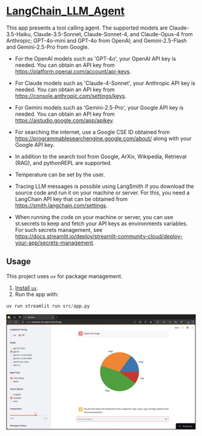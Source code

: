# [LangChain_LLM_Agent](https://langchain-llm-agent.streamlit.app/)

This app presents a tool calling agent. The supported models are Claude-3.5-Haiku,
Claude-3.5-Sonnet, Claude-Sonnet-4, and Claude-Opus-4 from Anthropic;
GPT-4o-mini and GPT-4o from OpenAI; and Gemini-2.5-Flash and Gemini-2.5-Pro from Google.
  
- For the OpenAI models such as 'GPT-4o', your OpenAI API key is needed. You can obtain
  an API key from <https://platform.openai.com/account/api-keys>.

- For Claude models such as 'Claude-4-Sonnet', your Anthropic API key is needed.
  You can obtain an API key from <https://console.anthropic.com/settings/keys>.

- For Gemini models such as 'Gemini-2.5-Pro', your Google API key is needed.
  You can obtain an API key from <https://aistudio.google.com/app/apikey>.

- For searching the internet, use a Google CSE ID obtained from
  <https://programmablesearchengine.google.com/about/> along with
  your Google API key.

- In addition to the search tool from Google, ArXiv, Wikipedia,
  Retrieval (RAG), and pythonREPL are supported.

- Temperature can be set by the user.

- Tracing LLM messages is possible using LangSmith if you download the source code
  and run it on your machine or server.  For this, you need a
  LangChain API key that can be obtained from <https://smith.langchain.com/settings>.

- When running the code on your machine or server, you can use st.secrets to keep and
    fetch your API keys as environments variables. For such secrets management, see
    <https://docs.streamlit.io/deploy/streamlit-community-cloud/deploy-your-app/secrets-management>.

## Usage

This project uses `uv` for package management.

1. [Install `uv`](https://github.com/astral-sh/uv).
2. Run the app with:

```python
uv run streamlit run src/app.py
```

[![Exploring the App: A Visual Guide](files/Streamlit_Agent_App.png)](https://youtu.be/6uD480u49lU)
